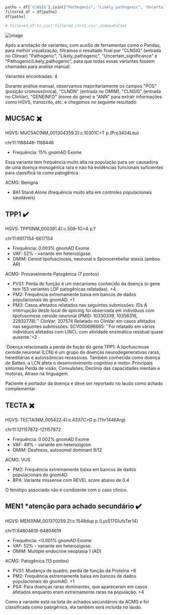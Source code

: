 ```python
patho = df['CLNSIG'].isin(["Pathogenic", "Likely_pathogenic", "Uncertain_significance", "Pathogenic/Likely_pathogenic"])
filtered_df = df[patho]
df[patho]

# filtered_df.to_csv('filtered_chr11.csv',index=False)
```
![image](https://github.com/user-attachments/assets/a2352455-f3cf-4d78-8ed6-9f7a5500753b)

Após a anotação de variantes, com auxílio de ferramentas como o Pandas, para melhor visualização, filtramos o resultado final por "CLNSIG" (entrada no Clinvar) "Pathogenic", "Likely_pathogenic", "Uncertain_significance" e "Pathogenic/Likely_pathogenic", para que todas essas variantes fossem chamadas para análise manual. 

Variantes encontradas: 4

Durante análise manual, observamos majoritariamente os campos "POS" (posição cromossômica), "CLNDN" (entrada no OMIM), "CLNSIG" (entrada no ClinVar), "GENEINFO" (nome do gene) e "ANN" para extrair informações como HGVS, transcrito, etc. e chegamos no seguinte resultado:

## MUC5AC ✖️

HGVS: MUC5AC(NM_001304359.2):c.10301C>T
p.(Pro3434Leu)

chr11:1188446-1188446

- Frequência: 15% gnomAD Exome

Essa variante tem frequência muito alta na população para ser causadora de uma doença monogênica rara e não há evidências funcionais suficientes para classificá-la como patogênica.

ACMG: Benigna
- BA1 Stand Alone (frequência muito alta em controles populacionais saudáveis)

## TPP1 ✔️

HGVS: TPP1(NM_000391.4):c.509-1G>A
p.?

chr11:6617154-6617154

- Frequência: 0.003% gnomAD Exome
- VAF: 52% - variante em heterozigose.
- OMIM: Ceroid lipofuscinosis, neuronal e Spinocerebellar ataxia (ambos AR)

ACMG: Provavelmente Patogênica (7 pontos)
- PVS1: Perda de função é um mecanismo conhecido da doença (o gene tem 153 variantes LOF patogênicas relatadas). +4
- PM2: Frequência extremamente baixa em bancos de dados populacionais do gnomAD. +1
- PM3: Casos afetados relatados nas seguintes submissões: IDs A interrupção deste local de splicing foi observada em indivíduos com lipofuscinose ceroide neuronal (PMID: 10330339, 10356316, 22832778).'' ClinVar: 207574 Relatado no ClinVar em casos afetados nas seguintes submissões: SCV000696665: ''Foi relatado em vários indivíduos afetados com LINCL com atividade enzimática residual quase ausente.'+2

`Doença relacionada a perda de fução do gene TPP1: A lipofuscinose ceróide neuronal (LCN) é um grupo de doenças neurodegenerativas raras, hereditárias e autossômicas recessivas. Também conhecida como doença de Batten, a LCN afeta o desenvolvimento cognitivo e motor. Principais sintomas Perda de visão, Convulsões, Declínio das capacidades mentais e motoras, Atraso na linguagem.

Paciente é portador da doença e deve ser reportado no laudo como achado complementar. 

## TECTA ✖️

HGVS: TECTA(NM_005422.4):c.4337C>G
p.(Thr1446Arg)

chr11:121157872-121157872

- Frequência: 0.002% gnomAD Exome
- VAF: 49% - variante em heterozigose.
- OMIM: Deafness, autosomal dominant 8/12

ACMG: VUS
- PM2: Frequência extremamente baixa em bancos de dados populacionais do gnomAD
- BP4: Variante missense com REVEL score abaixo de 0.4

O fenótipo associado não é condizente com o caso clínico.

## MEN1 *atenção para achado secundário ✔️

HGVS: MEN1(NM_001370259.2):c.1548dup
p.(Lys517GlufsTer14)

chr11:64804619-64804619

- Frequência: <0.001% gnomAD Exome
- VAF: 52% - variante em heterozigose.
- OMIM: Multiple endocrine neoplasia 1 (AD)

ACMG: Patogênica (13 pontos)
- PVS1: Mudança de quadro, perda de função da Proteina +8
- PM2: Frequência extremamente baixa em bancos de dados populacionais do gnomAD. +1
- PS4: Para doenças raras dominantes, que apareceram em casos afetados enquanto eram extremamente raras na população. +4

Como a variante está na lista de achados secundários da ACMG e foi classificada como patogênica, ela também será incluída no laudo.
